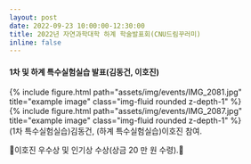 ```yaml
---
layout: post
date: 2022-09-23 10:00:00-12:30:00
title: 2022년 자연과학대학 하계 학술발표회(CNU드림꾸러미)
inline: false
---
```

#### 1차 및 하계 특수실험실습 발표(김동건, 이호진)

<div class="row">
    <div class="col mt-3 mt-md-0">
        {% include figure.html path="assets/img/events/IMG_2081.jpg" title="example image" class="img-fluid rounded z-depth-1" %}
    </div>
</div>
<div class="row">
    <div class="col mt-3 mt-md-0">
        {% include figure.html path="assets/img/events/IMG_2087.jpg" title="example image" class="img-fluid rounded z-depth-1" %}
    </div>
</div>
(1차 특수실험실습)김동건, (하계 특수실험실습)이호진 참여.

:tada:이호진 우수상 및 인기상 수상(상금 20 만 원 수령).:tada:
